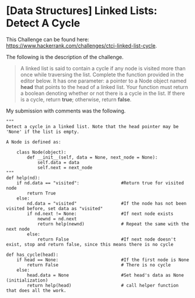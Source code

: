 # [Data Structures] Linked Lists: Detect A Cycle

This Challenge can be found here: https://www.hackerrank.com/challenges/ctci-linked-list-cycle.

The following is the description of the challenge.

>A linked list is said to contain a cycle if any node is visited more than once while traversing the list.
Complete the function provided in the editor below. It has one parameter: a pointer to a Node object named **head** that points to the head of a linked list. Your function must return a boolean denoting whether or not there is a cycle in the list. If there is a cycle, return **true**; otherwise, return **false**.

My submission with comments was the following.


```
"""
Detect a cycle in a linked list. Note that the head pointer may be 'None' if the list is empty.

A Node is defined as: 
 
    class Node(object):
        def __init__(self, data = None, next_node = None):
            self.data = data
            self.next = next_node
"""
def help(nd):
    if nd.data == "visited":                #Return true for visited node
        return True
    else:
        nd.data = "visited"                 #If the node has not been visited before, set data as "visited"
        if nd.next != None:                 #If next node exists 
            newnd = nd.next
            return help(newnd)              # Repeat the same with the next node
        else:
            return False                    #If next node doesn't exist, stop and return false, since this means there is no cycle

def has_cycle(head):
    if head == None:                        #If the first node is None
        return False                        # There is no cycle
    else:
        head.data = None                    #Set head's data as None (initialization)
        return help(head)                   # call helper function that does all the work.
        
```
